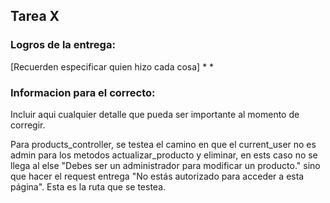 ## Tarea X

### Logros de la entrega:
[Recuerden especificar quien hizo cada cosa]
*
*

### Informacion para el correcto:
Incluir aqui cualquier detalle que pueda ser importante al momento de corregir.

Para products_controller, se testea el camino en que el current_user no es admin para los metodos actualizar_producto y eliminar, en ests caso no se llega al else "Debes ser un administrador para modificar un producto." sino que hacer el request entrega "No estás autorizado para acceder a esta página". Esta es la ruta que se testea.